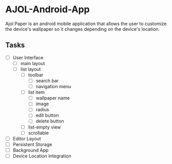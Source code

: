 # AJOL-Android-App
Ajol Paper is an android mobile application that allows the user to customize the device's wallpaper so it changes depending on the device's location. 

## Tasks
- [ ] User Interface
	- [ ] main layout
	- [ ] list layout
		- [ ] toolbar
			- [ ] search bar
			- [ ] navigation menu
		- [ ] list item
			- [ ] wallpaper name
			- [ ] image
			- [ ] radius
			- [ ] edit button
			- [ ] delete button
		- [ ] list-empty view
		- [ ] scrollable
- [ ] Editor Layout
- [ ] Persistent Storage
- [ ] Background App
- [ ] Device Location Integration
